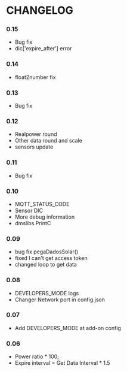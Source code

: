 # CHANGELOG

### 0.15
- Bug fix
- dic['expire_after'] error

### 0.14
- float2number fix

### 0.13
- Bug fix

### 0.12
- Realpower round
- Other data round and scale
- sensors update

### 0.11
- Bug fix

### 0.10
- MQTT_STATUS_CODE
- Sensor DIC
- More debug information
- dmslibs.PrintC

### 0.09

- bug fix pegaDadosSolar()
- fixed I can't get access token
- changed loop to get data

### 0.08 

- DEVELOPERS_MODE logs
- Changer Network port in config.json

### 0.07 

- Add DEVELOPERS_MODE at add-on config

### 0.06 

- Power ratio * 100;
- Expire interval = Get Data Interval * 1.5
